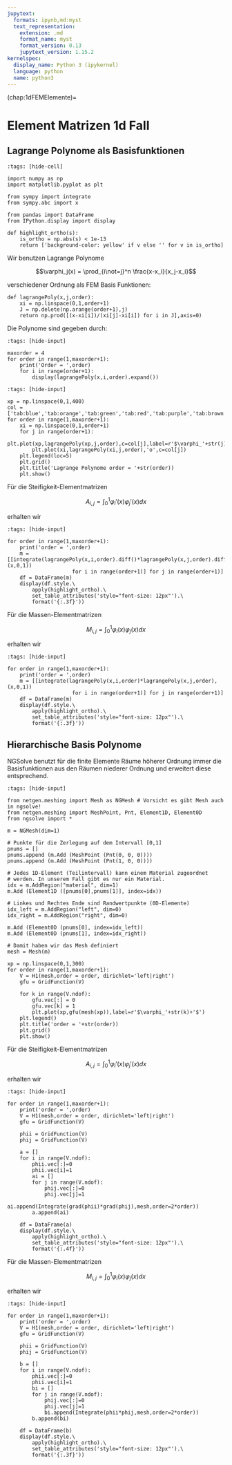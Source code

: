 ```yaml
---
jupytext:
  formats: ipynb,md:myst
  text_representation:
    extension: .md
    format_name: myst
    format_version: 0.13
    jupytext_version: 1.15.2
kernelspec:
  display_name: Python 3 (ipykernel)
  language: python
  name: python3
---
```


(chap:1dFEMElemente)=
# Element Matrizen 1d Fall

## Lagrange Polynome als Basisfunktionen

```{code-cell} ipython3
:tags: [hide-cell]

import numpy as np
import matplotlib.pyplot as plt

from sympy import integrate
from sympy.abc import x

from pandas import DataFrame
from IPython.display import display

def highlight_ortho(s):
    is_ortho = np.abs(s) < 1e-13
    return ['background-color: yellow' if v else '' for v in is_ortho]
```

Wir benutzen Lagrange Polynome

$$\varphi_j(x) = \prod_{i\not=j}^n \frac{x-x_i}{x_j-x_i}$$

verschiedener Ordnung als FEM Basis Funktionen:

```{code-cell} ipython3
def lagrangePoly(x,j,order):
    xi = np.linspace(0,1,order+1)
    J = np.delete(np.arange(order+1),j)
    return np.prod([(x-xi[i])/(xi[j]-xi[i]) for i in J],axis=0)
```

Die Polynome sind gegeben durch:

```{code-cell} ipython3
:tags: [hide-input]

maxorder = 4
for order in range(1,maxorder+1):
    print('Order = ',order)
    for i in range(order+1):
        display(lagrangePoly(x,i,order).expand())
```

```{code-cell} ipython3
:tags: [hide-input]

xp = np.linspace(0,1,400)
col = ['tab:blue','tab:orange','tab:green','tab:red','tab:purple','tab:brown','tab:pink']
for order in range(1,maxorder+1):
    xi = np.linspace(0,1,order+1)
    for j in range(order+1):
        plt.plot(xp,lagrangePoly(xp,j,order),c=col[j],label=r'$\varphi_'+str(j)+'(x)$')
        plt.plot(xi,lagrangePoly(xi,j,order),'o',c=col[j])
    plt.legend(loc=5)
    plt.grid()
    plt.title('Lagrange Polynome order = '+str(order))
    plt.show()
```

Für die Steifigkeit-Elementmatrizen

$$A_{i,j} = \int_0^1 \varphi_i'(x) \varphi_j'(x) dx$$

erhalten wir

```{code-cell} ipython3
:tags: [hide-input]

for order in range(1,maxorder+1):
    print('order = ',order)
    m = [[integrate(lagrangePoly(x,i,order).diff()*lagrangePoly(x,j,order).diff(),(x,0,1))
                     for i in range(order+1)] for j in range(order+1)]
    df = DataFrame(m)
    display(df.style.\
        apply(highlight_ortho).\
        set_table_attributes('style="font-size: 12px"').\
        format('{:.3f}'))
```

Für die Massen-Elementmatrizen

$$M_{i,j} = \int_0^1 \varphi_i(x) \varphi_j(x) dx$$

erhalten wir

```{code-cell} ipython3
:tags: [hide-input]

for order in range(1,maxorder+1):
    print('order = ',order)
    m = [[integrate(lagrangePoly(x,i,order)*lagrangePoly(x,j,order),(x,0,1))
                     for i in range(order+1)] for j in range(order+1)]
    df = DataFrame(m)
    display(df.style.\
        apply(highlight_ortho).\
        set_table_attributes('style="font-size: 12px"').\
        format('{:.3f}'))
```

## Hierarchische Basis Polynome

NGSolve benutzt für die finite Elemente Räume höherer Ordnung immer die Basisfunktionen aus den Räumen niederer Ordnung und erweitert diese entsprechend.

```{code-cell} ipython3
:tags: [hide-input]

from netgen.meshing import Mesh as NGMesh # Vorsicht es gibt Mesh auch in ngsolve!
from netgen.meshing import MeshPoint, Pnt, Element1D, Element0D
from ngsolve import *

m = NGMesh(dim=1)

# Punkte für die Zerlegung auf dem Intervall [0,1]
pnums = []
pnums.append (m.Add (MeshPoint (Pnt(0, 0, 0))))
pnums.append (m.Add (MeshPoint (Pnt(1, 0, 0))))

# Jedes 1D-Element (Teilintervall) kann einem Material zugeordnet
# werden. In unserem Fall gibt es nur ein Material.
idx = m.AddRegion("material", dim=1)
m.Add (Element1D ([pnums[0],pnums[1]], index=idx))

# Linkes und Rechtes Ende sind Randwertpunkte (0D-Elemente)
idx_left = m.AddRegion("left", dim=0)
idx_right = m.AddRegion("right", dim=0)

m.Add (Element0D (pnums[0], index=idx_left))
m.Add (Element0D (pnums[1], index=idx_right))

# Damit haben wir das Mesh definiert
mesh = Mesh(m)

xp = np.linspace(0,1,300)
for order in range(1,maxorder+1):
    V = H1(mesh,order = order, dirichlet='left|right')
    gfu = GridFunction(V)

    for k in range(V.ndof):
        gfu.vec[:] = 0
        gfu.vec[k] = 1
        plt.plot(xp,gfu(mesh(xp)),label=r'$\varphi_'+str(k)+'$')
    plt.legend()
    plt.title('order = '+str(order))
    plt.grid()
    plt.show()
```

Für die Steifigkeit-Elementmatrizen

$$A_{i,j} = \int_0^1 \varphi_i'(x) \varphi_j'(x) dx$$

erhalten wir

```{code-cell} ipython3
:tags: [hide-input]

for order in range(1,maxorder+1):
    print('order = ',order)
    V = H1(mesh,order = order, dirichlet='left|right')
    gfu = GridFunction(V)

    phii = GridFunction(V)
    phij = GridFunction(V)

    a = []
    for i in range(V.ndof):
        phii.vec[:]=0
        phii.vec[i]=1
        ai = []
        for j in range(V.ndof):
            phij.vec[:]=0
            phij.vec[j]=1
            ai.append(Integrate(grad(phii)*grad(phij),mesh,order=2*order))
        a.append(ai)

    df = DataFrame(a)
    display(df.style.\
        apply(highlight_ortho).\
        set_table_attributes('style="font-size: 12px"').\
        format('{:.4f}'))
```

Für die Massen-Elementmatrizen

$$M_{i,j} = \int_0^1 \varphi_i(x) \varphi_j(x) dx$$

erhalten wir

```{code-cell} ipython3
:tags: [hide-input]

for order in range(1,maxorder+1):
    print('order = ',order)
    V = H1(mesh,order = order, dirichlet='left|right')
    gfu = GridFunction(V)

    phii = GridFunction(V)
    phij = GridFunction(V)

    b = []
    for i in range(V.ndof):
        phii.vec[:]=0
        phii.vec[i]=1
        bi = []
        for j in range(V.ndof):
            phij.vec[:]=0
            phij.vec[j]=1
            bi.append(Integrate(phii*phij,mesh,order=2*order))
        b.append(bi)

    df = DataFrame(b)
    display(df.style.\
        apply(highlight_ortho).\
        set_table_attributes('style="font-size: 12px"').\
        format('{:.3f}'))
```
